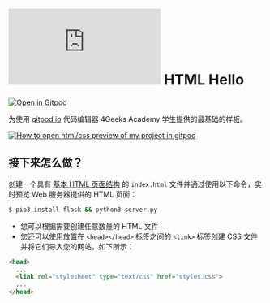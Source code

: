 # ![4Geeks Logo](http://assets.breatheco.de/apis/img/images.php?blob&random&cat=icon&tags=4geeks,16) HTML Hello

[![Open in Gitpod](https://gitpod.io/button/open-in-gitpod.svg)](https://gitpod.io#https://github.com/4GeeksAcademy/html-hello.git)

为使用 [gitpod.io](gitpod.io) 代码编辑器 4Geeks Academy 学生提供的最基础的样板。

[![How to open html/css preview of my project in gitpod](https://github.com/4GeeksAcademy/Templates-Boilerplates/blob/master/assets/hello-html-intro.png?raw=true)](https://youtu.be/dfbDCMu_p-0)

## 接下来怎么做？

创建一个具有 [基本 HTML 页面结构](http://content.breatheco.de/lesson/what-is-html-learn-html#page-structure) 的 `index.html` 文件并通过使用以下命令，实时预览 Web 服务器提供的 HTML 页面：

```sh
$ pip3 install flask && python3 server.py
```

- 您可以根据需要创建任意数量的 HTML 文件
- 您还可以使用放置在 `<head></head>` 标签之间的 `<link>` 标签创建 CSS 文件并将它们导入您的网站，如下所示：

```html
<head>
  ...
  <link rel="stylesheet" type="text/css" href="styles.css">
  ...
</head>
```

